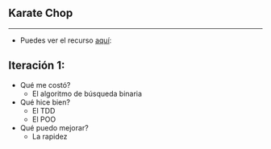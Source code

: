 Karate Chop
-
---

- Puedes ver el recurso [aquí](http://codekata.com/kata/kata02-karate-chop/):
 
Iteración 1:
--

- Qué me costó?
  - El algoritmo de búsqueda binaria
- Qué hice bien?
  - El TDD
  - El POO
- Qué puedo mejorar?
  - La rapidez




